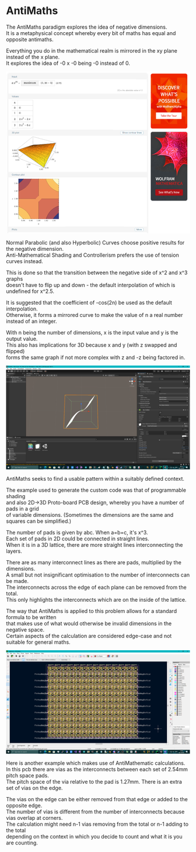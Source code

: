 # AntiMaths

The AntiMaths paradigm explores the idea of negative dimensions. \
It is a metaphysical concept whereby every bit of maths has equal and opposite antimaths.

Everything you do in the mathematical realm is mirrored in the xy plane instead of the x plane. \
It explores the idea of -0 x -0 being -0 instead of 0.

![image](https://github.com/TheMindVirus/macropad/blob/archive/sketches/AntiMaths/image.png)

Normal Parabolic (and also Hyperbolic) Curves choose positive results for the negative dimension. \
Anti-Mathematical Shading and Controllerism prefers the use of tension curves instead.

This is done so that the transition between the negative side of x^2 and x^3 graphs \
doesn't have to flip up and down - the default interpolation of which is undefined for x^2.5.

It is suggested that the coefficient of -cos(2n) be used as the default interpolation. \
Otherwise, it forms a mirrored curve to make the value of n a real number instead of an integer.

With n being the number of dimensions, x is the input value and y is the output value. \
This also has implications for 3D because x and y (with z swapped and flipped) \
forms the same graph if not more complex with z and -z being factored in.

![screenshot](https://github.com/TheMindVirus/macropad/blob/archive/sketches/AntiMaths/screenshot.png)

AntiMaths seeks to find a usable pattern within a suitably defined context.

The example used to generate the custom code was that of programmable shading \
and also 2D->3D Proto-board PCB design, whereby you have a number of pads in a grid \
of variable dimensions. (Sometimes the dimensions are the same and squares can be simplified.)

The number of pads is given by abc. When a=b=c, it's x^3. \
Each set of pads in 2D could be connected in straight lines. \
When it is in a 3D lattice, there are more straight lines interconnecting the layers.

There are as many interconnect lines as there are pads, multiplied by the dimensions. \
A small but not insignificant optimisation to the number of interconnects can be made. \
The interconnects across the edge of each plane can be removed from the total. \
This only highlights the interconnects which are on the inside of the lattice.

The way that AntiMaths is applied to this problem allows for a standard formula to be written \
that makes use of what would otherwise be invalid dimensions in the negative space. \
Certain aspects of the calculation are considered edge-case and not suitable for general maths.

![untitled](https://github.com/TheMindVirus/macropad/blob/archive/sketches/AntiMaths/untitled.png)

Here is another example which makes use of AntiMathematic calculations. \
In this pcb there are vias as the interconnects between each set of 2.54mm pitch space pads. \
The pitch space of the via relative to the pad is 1.27mm. There is an extra set of vias on the edge.

The vias on the edge can be either removed from that edge or added to the opposite edge. \
The number of vias is different from the number of interconnects because vias overlap at corners. \
The calculation might need n-1 vias removing from the total or n-1 adding to the total \
depending on the context in which you decide to count and what it is you are counting.